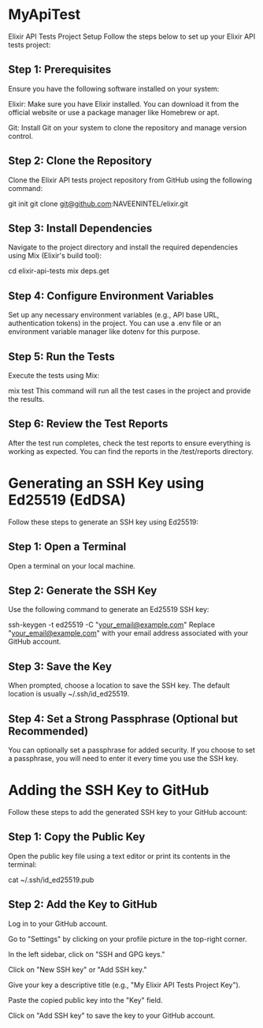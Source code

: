 # MyApiTest

Elixir API Tests Project Setup
Follow the steps below to set up your Elixir API tests project:

## Step 1: Prerequisites
Ensure you have the following software installed on your system:

Elixir: Make sure you have Elixir installed. You can download it from the official website or use a package manager like Homebrew or apt.

Git: Install Git on your system to clone the repository and manage version control.

## Step 2: Clone the Repository
Clone the Elixir API tests project repository from GitHub using the following command:

git init
git clone git@github.com:NAVEENINTEL/elixir.git

## Step 3: Install Dependencies
Navigate to the project directory and install the required dependencies using Mix (Elixir's build tool):

cd elixir-api-tests
mix deps.get

## Step 4: Configure Environment Variables
Set up any necessary environment variables (e.g., API base URL, authentication tokens) in the project. You can use a .env file or an environment variable manager like dotenv for this purpose.

## Step 5: Run the Tests
Execute the tests using Mix:

mix test
This command will run all the test cases in the project and provide the results.

## Step 6: Review the Test Reports
After the test run completes, check the test reports to ensure everything is working as expected. You can find the reports in the /test/reports directory.

# Generating an SSH Key using Ed25519 (EdDSA)
Follow these steps to generate an SSH key using Ed25519:

## Step 1: Open a Terminal
Open a terminal on your local machine.

## Step 2: Generate the SSH Key
Use the following command to generate an Ed25519 SSH key:

ssh-keygen -t ed25519 -C "your_email@example.com"
Replace "your_email@example.com" with your email address associated with your GitHub account.

## Step 3: Save the Key
When prompted, choose a location to save the SSH key. The default location is usually ~/.ssh/id_ed25519.

## Step 4: Set a Strong Passphrase (Optional but Recommended)
You can optionally set a passphrase for added security. If you choose to set a passphrase, you will need to enter it every time you use the SSH key.

# Adding the SSH Key to GitHub
Follow these steps to add the generated SSH key to your GitHub account:

## Step 1: Copy the Public Key
Open the public key file using a text editor or print its contents in the terminal:

cat ~/.ssh/id_ed25519.pub

##  Step 2: Add the Key to GitHub

Log in to your GitHub account.

Go to "Settings" by clicking on your profile picture in the top-right corner.

In the left sidebar, click on "SSH and GPG keys."

Click on "New SSH key" or "Add SSH key."

Give your key a descriptive title (e.g., "My Elixir API Tests Project Key").

Paste the copied public key into the "Key" field.

Click on "Add SSH key" to save the key to your GitHub account.

